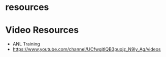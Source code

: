 # resources

# Video Resources

* ANL Training
 * https://www.youtube.com/channel/UCfwgjtIQB3puojz_N9ly_Ag/videos
